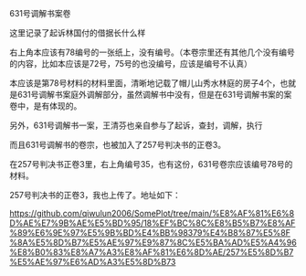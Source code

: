 631号调解书案卷

这里记录了起诉林国付的借据长什么样

右上角本应该有78编号的一张纸上，没有编号。（本卷宗里还有其他几个没有编号的内容，比如本应该是72号，75号的也没编号，应该是编号不认真）

本应该是第78号材料的材料里面，清晰地记载了帽儿山秀水林庭的房子4个，也就是631号调解书案庭外调解部分，虽然调解书中没有，但是在631号调解书案的案卷中，是有体现的。

另外，631号调解书一案，王清芬也亲自参与了起诉，查封，调解，执行

而且631号调解书的卷宗，也被加入了257号判决书的正卷3。

在257号判决书正卷3里，右上角编号35，也有这份，631号卷宗应该编号78号的材料。

257号判决书的正卷3，我也上传了。地址如下：

https://github.com/qiwulun2006/SomePlot/tree/main/%E8%AF%81%E6%8D%AE%E7%9B%AE%E5%BD%95/18%EF%BC%8C%E8%B5%B7%E8%AF%89%E6%9E%97%E5%9B%BD%E4%BB%98379%E4%B8%87%E5%8F%8A%E5%8D%B7%E5%AE%97%E9%87%8C%E5%BA%AD%E5%A4%96%E8%B0%83%E8%A7%A3%E8%AF%81%E6%8D%AE/257%E5%8D%B7%E5%AE%97%E6%AD%A3%E5%8D%B73




